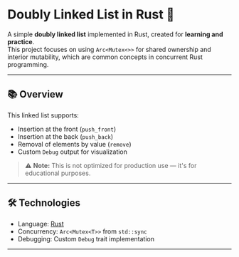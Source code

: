 # Doubly Linked List in Rust 🦀

A simple **doubly linked list** implemented in Rust, created for **learning and practice**.  
This project focuses on using `Arc<Mutex<>>` for shared ownership and interior mutability, which are common concepts in concurrent Rust programming.

---

## 📚 Overview

This linked list supports:

- Insertion at the front (`push_front`)
- Insertion at the back (`push_back`)
- Removal of elements by value (`remove`)
- Custom `Debug` output for visualization

> ⚠️ **Note:** This is not optimized for production use — it's for educational purposes.

---

## 🛠 Technologies

- Language: [Rust](https://www.rust-lang.org/)
- Concurrency: `Arc<Mutex<T>>` from `std::sync`
- Debugging: Custom `Debug` trait implementation

---
